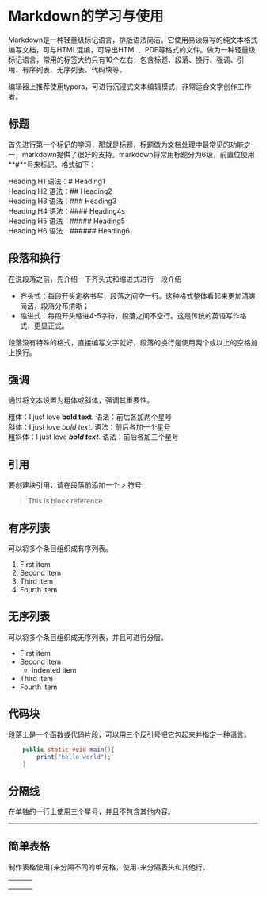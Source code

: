 # Markdown的学习与使用
Markdown是一种轻量级标记语言，排版语法简洁。它使用易读易写的纯文本格式编写文档，可与HTML混编，可导出HTML、PDF等格式的文件。做为一种轻量级标记语言，常用的标签大约只有10个左右，包含标题、段落、换行、强调、引用、有序列表、无序列表、代码块等。  

编辑器上推荐使用typora，可进行沉浸式文本编辑模式，非常适合文字创作工作者。
## 标题
首先进行第一个标记的学习，那就是标题，标题做为文档处理中最常见的功能之一，markdown提供了很好的支持。markdown将常用标题分为6级，前置位使用**#**号来标记。格式如下：  

Heading H1        语法：# Heading1  
Heading H2        语法：## Heading2  
Heading H3        语法：### Heading3  
Heading H4        语法：#### Heading4s  
Heading H5        语法：##### Heading5  
Heading H6        语法：###### Heading6   

## 段落和换行
在说段落之前，先介绍一下齐头式和缩进式进行一段介绍  

* 齐头式：每段开头定格书写，段落之间空一行。这种格式整体看起来更加清爽简洁，段落分布清晰；
* 缩进式：每段开头缩进4-5字符，段落之间不空行。这是传统的英语写作格式，更显正式。  

段落没有特殊的格式，直接编写文字就好，段落的换行是使用两个或以上的空格加上换行。
## 强调
通过将文本设置为粗体或斜体，强调其重要性。  

粗体：I just love **bold text**.        语法：前后各加两个星号  
斜体：I just love *bold text*.        语法：前后各加一个星号  
粗斜体：I just love ***bold text***.        语法：前后各加三个星号  
## 引用
要创建块引用，请在段落前添加一个 > 符号  

> This is block reference.

## 有序列表
可以将多个条目组织成有序列表。  

1. First item
2. Second item
3. Third item
4. Fourth item
## 无序列表
可以将多个条目组织成无序列表，并且可进行分层。  

* First item
* Second item
  * indented item
* Third item
* Fourth item
## 代码块
段落上是一个函数或代码片段，可以用三个反引号把它包起来并指定一种语言。  

```java
    public static void main(){
        print("hello world");
    }
```
## 分隔线
在单独的一行上使用三个星号，并且不包含其他内容。  

***
## 简单表格
制作表格使用`|`来分隔不同的单元格，使用`-`来分隔表头和其他行。  

|      |      |      |
| ---- | ---- | ---- |
|      |      |      |
|      |      |      |
|      |      |      |

